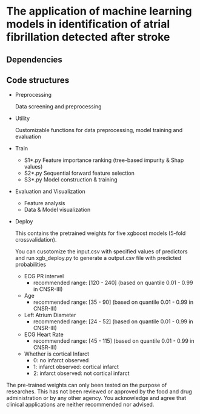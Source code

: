 # The application of machine learning models in identification of atrial fibrillation detected after stroke


## Dependencies


## Code structures
- Preprocessing
  
  Data screening and preprocessing
  
- Utility

  Customizable functions for data preprocessing, model training and evaluation
  
- Train
  - S1*.py
    Feature importance ranking (tree-based impurity & Shap values)
  - S2*.py
    Sequential forward feature selection
  - S3*.py
    Model construction & training
  
- Evaluation and Visualization

  - Feature analysis
  - Data & Model visualization
  
- Deploy

  This contains the pretrained weights for five xgboost models (5-fold crossvalidation).
  
  You can cusotomize the input.csv with specified values of predictors and run xgb_deploy.py to generate a output.csv file with predicted probabilities
  - ECG PR intervel
    - recommended range: [120 - 240] (based on quantile 0.01 - 0.99 in CNSR-III)
  - Age
    - recommended range: [35 - 90] (based on quantile 0.01 - 0.99 in CNSR-III)
  - Left Atrium Diameter
    - recommended range: [24 - 52] (based on quantile 0.01 - 0.99 in CNSR-III)
  - ECG Heart Rate
    - recommended range: [45 - 115] (based on quantile 0.01 - 0.99 in CNSR-III)
  - Whether is cortical Infarct
    - 0: no infarct observed
    - 1: infarct observed: cortical infarct
    - 2: infarct observed: not cortical infarct
  


The pre-trained weights can only been tested on the purpose of researches. This has not been reviewed or approved by the food and drug administration or by any other agency.
You acknowledge and agree that clinical applications are neither recommended nor advised.



  


